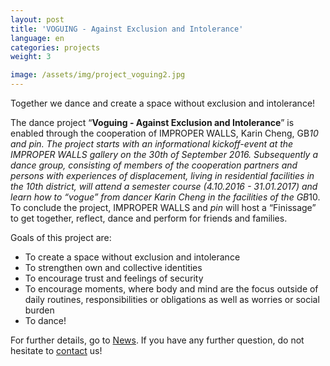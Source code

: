 ```yaml
---
layout: post
title: 'VOGUING - Against Exclusion and Intolerance'
language: en
categories: projects
weight: 3

image: /assets/img/project_voguing2.jpg
---
```


Together we dance and create a space without exclusion and intolerance!

The dance project “**Voguing - Against Exclusion and Intolerance**” is enabled through the cooperation of IMPROPER WALLS, Karin Cheng, GB*10 and *pin*.
The project starts with an informational kickoff-event at the IMPROPER WALLS gallery on the 30th of September 2016. Subsequently a dance group, consisting of members of the cooperation partners and persons with experiences of displacement, living in residential facilities in the 10th district, will attend a semester course (4.10.2016 - 31.01.2017) and learn how to “vogue” from dancer Karin Cheng in the facilities of the GB*10.
To conclude the project, IMPROPER WALLS and *pin* will host a “Finissage” to get together, reflect, dance and perform for friends and families.

Goals of this project are:

* To create a space without exclusion and intolerance
* To strengthen own and collective identities
* To encourage trust and feelings of security
* To encourage moments, where body and mind are the focus outside of daily routines, responsibilities or obligations as well as worries or social burden
* To dance!

For further details, go to <a class='scroll-on-page-link' href='#start'>News</a>. If you have any further question, do not hesitate to <a class='scroll-on-page-link' href='#contact'>contact</a> us!

